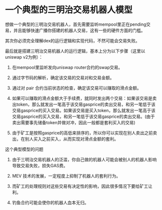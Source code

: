 # 一个典型的三明治交易机器人模型

想做一个典型的三明治交易机器人，首先需要监听mempool里正在pending交易，并且能够快速广播你搭建的机器人交易，这有一些的硬件方面的门槛。

其次你必须完全理解dex的运行逻辑和实现代码，不然可能会交易失败。

最后就是搭建三明治交易机器人的运行逻辑，基本上分为以下步骤（这里以uniswap v2为例）：

1. 在mempool里监听发向uniswap router合约的swap交易。

2. 通过字节码的解析，确定该交易的交易对和交易金额。

3. 通过对 pair 合约当前状态的检查，确定该交易可以赚取的滑点金额。

4. 如果可以赚取的滑点金额大于手续费，就同时发出两个交易：如果该交易是卖出token，那么就发出一笔高于该交易gasprice的卖出交易，和另一笔低于该交易gasprice的买入交易。如果该交易是买入token，那么就发出一笔高于该交易gasprice的买入交易，和另一笔低于该交易gasprice的卖出交易。(由于卖出需要事先储备token并做对冲，因此一般都是套利买入的交易)

5. 由于矿工是按照gasprice的高低来排序的，所以你可以实现在别人卖出之前卖出，在别人买入之前买入，从而实现对滑点金额的套利。

这个典型模型的问题

1. 由于三明治交易机器人的泛滥，你自己做的机器人可能会被别人的机器人影响导致交易失败，损失GAS费。

2. MEV 技术的发展，一定程度上抑制了机器人的套利行为。

3. 而矿工的处理规则对这些交易有决定性的影响，因此很多情况下要给矿工让利。

4. 钓鱼合约可能会使你的机器人血本无归。
